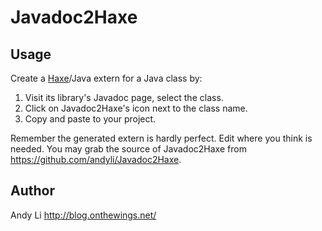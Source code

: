 # Javadoc2Haxe

## Usage

Create a [Haxe](http://haxe.org)/Java extern for a Java class by:
 1. Visit its library's Javadoc page, select the class.
 2. Click on Javadoc2Haxe's icon next to the class name.
 3. Copy and paste to your project.

Remember the generated extern is hardly perfect. Edit where you think is needed.
You may grab the source of Javadoc2Haxe from https://github.com/andyli/Javadoc2Haxe.

## Author

Andy Li
http://blog.onthewings.net/